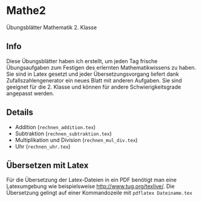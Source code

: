# Mathe2
Übungsblätter Mathematik 2. Klasse
## Info
Diese Übungsblätter haben ich erstellt, um jeden Tag frische Übungsaufgaben zum Festigen des erlernten Mathematikwissens zu haben. Sie sind in Latex gesetzt und jeder Übersetzungsvorgang liefert dank Zufallszahlengenerator ein neues Blatt mit anderen Aufgaben. Sie sind geeignet für die 2. Klasse und können für andere Schwierigkeitsgrade angepasst werden.
## Details
* Addition (`rechnen_addition.tex`)
* Subtraktion (`rechnen_subtraktion.tex`)
* Multiplikation und Division (`rechnen_mul_div.tex`)
* Uhr (`rechnen_uhr.tex`)
## Übersetzen mit Latex
Für die Übersetzung der Latex-Dateien in ein PDF benötigt man eine Latexumgebung wie beispielsweise http://www.tug.org/texlive/.
Die Übersetzung gelingt auf einer Kommandozeile mit `pdflatex Dateiname.tex` 
